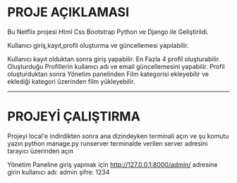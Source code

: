 
# PROJE AÇIKLAMASI 

Bu Netflix projesi Html Css Bootstrap Python ve Django ile Geliştirildi.

Kullanıcı giriş,kayıt,profil oluşturma ve güncellemesi yapılabilir.

Kullanıcı kayıt olduktan sonra giriş yapabilir.
En Fazla 4 profil oluşturabilir.
Oluşturduğu Profillerin kullanıcı adı ve email güncellemesini yapabilir.
Profil oluşturduktan sonra Yönetim panelinden Film kategorisi ekleyebilir ve eklediği kategori üzerinden film yükleyebilir.

----------------------------------------------------------------------------------------------------------------------------

# PROJEYİ ÇALIŞTIRMA 
Projeyi local'e indirdikten sonra ana dizindeyken terminali açın ve şu komutu yazın
python manage.py runserver
terminalde verilen server adresini tarayıcı üzerinden açın

Yönetim Paneline giriş yapmak için http://127.0.0.1:8000/admin/ adresine girin
kullanıcı adı: admin
şifre: 1234
